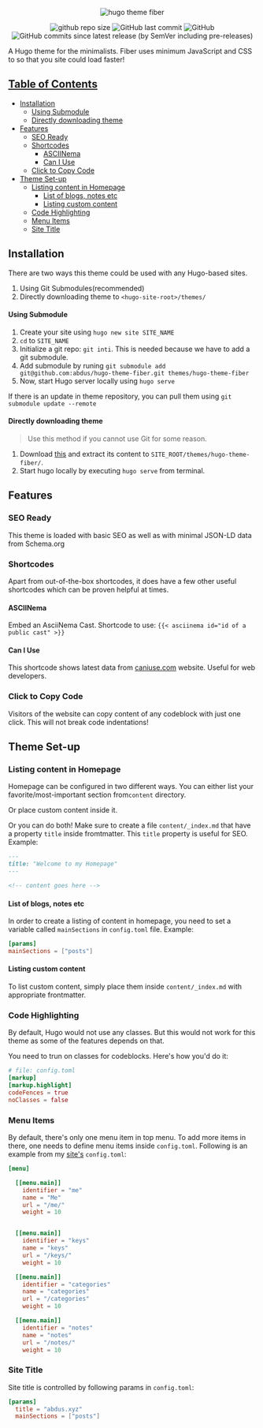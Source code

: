 <p  align="center">
<img src="https://i.imgur.com/WXrwYMu.png?cachebuster" alt="hugo theme fiber" />
</p>

<p align="center">
  <img 
    src="https://img.shields.io/github/repo-size/abdus/hugo-theme-fiber"
    alt="github repo size" 
  />
  <img 
    alt="GitHub last commit" 
    src="https://img.shields.io/github/last-commit/abdus/hugo-theme-fiber"
  />
  <img 
    alt="GitHub" 
    src="https://img.shields.io/github/license/abdus/hugo-theme-fiber"
  />
  <img 
    alt="GitHub commits since latest release (by SemVer including pre-releases)" 
    src="https://img.shields.io/github/commits-since/abdus/hugo-theme-fiber/latest?include_prereleases"
  />
</p>

A Hugo theme for the minimalists. Fiber uses minimum JavaScript and CSS to
so that you site could load faster!

## [Table of Contents](#table-of-contents)

- [Installation](#installation)
    + [Using Submodule](#using-submodule)
    + [Directly downloading theme](#directly-downloading-theme)
- [Features](#features)
  * [SEO Ready](#seo-ready)
  * [Shortcodes](#shortcodes)
    + [ASCIINema](#asciinema)
    + [Can I Use](#can-i-use)
  * [Click to Copy Code](#click-to-copy-code)
- [Theme Set-up](#theme-set-up)
  * [Listing content in Homepage](#listing-content-in-homepage)
    + [List of blogs, notes etc](#list-of-blogs--notes-etc)
    + [Listing custom content](#listing-custom-content)
  * [Code Highlighting](#code-highlighting)
  * [Menu Items](#menu-items)
  * [Site Title](#site-title)

## Installation

There are two ways this theme could be used with any Hugo-based sites.

1. Using Git Submodules(recommended)
2. Directly downloading theme to `<hugo-site-root>/themes/`

#### Using Submodule

1. Create your site using `hugo new site SITE_NAME`
2. `cd` to `SITE_NAME`
3. Initialize a git repo: `git inti`. This is needed because we have to add a git submodule.
4. Add submodule by runing `git submodule add git@github.com:abdus/hugo-theme-fiber.git themes/hugo-theme-fiber`
5. Now, start Hugo server locally using `hugo serve`

If there is an update in theme repository, you can pull them using `git submodule update --remote`

#### Directly downloading theme

> Use this method if you cannot use Git for some reason.

1. Download [this](https://github.com/abdus/hugo-theme-fiber) and extract its
   content to `SITE_ROOT/themes/hugo-theme-fiber/`.
2. Start hugo locally by executing `hugo serve` from terminal.

## Features

### SEO Ready

This theme is loaded with basic SEO as well as with minimal JSON-LD data
from Schema.org

### Shortcodes

Apart from out-of-the-box shortcodes, it does have a few other useful shortcodes
which can be proven helpful at times.

#### ASCIINema

Embed an AsciiNema Cast. Shortcode to use: `{{< asciinema id="id of a public cast" >}}`

#### Can I Use

This shortcode shows latest data from [caniuse.com](https://caniuse.com) website.
Useful for web developers.

### Click to Copy Code

Visitors of the website can copy content of any codeblock with just one click.
This will not break code indentations!

## Theme Set-up

### Listing content in Homepage

Homepage can be configured in two different ways. You can either list your
favorite/most-important section from`content` directory.

Or place custom content inside it.

Or you can do both! Make sure to create a file `content/_index.md` that have
a property `title` inside fromtmatter. This `title` property is useful for
SEO. Example:

```markdown
---
title: "Welcome to my Homepage"
---

<!-- content goes here -->
```

#### List of blogs, notes etc

In order to create a listing of content in homepage, you need to set a
variable called `mainSections` in `config.toml` file. Example:

```toml
[params]
mainSections = ["posts"]
```

#### Listing custom content

To list custom content, simply place them inside `content/_index.md` with
appropriate frontmatter.

### Code Highlighting

By default, Hugo would not use any classes. But this would not work for this
theme as some of the features depends on that.

You need to trun on classes for codeblocks. Here's how you'd do it:

```toml
# file: config.toml
[markup]
[markup.highlight]
codeFences = true
noClasses = false
```

### Menu Items

By default, there's only one menu item in top menu. To add more items in there,
one needs to define menu items inside `config.toml`. Following is an example
from my [site's](https://abdus.xyz) `config.toml`:

```toml
[menu]

  [[menu.main]]
    identifier = "me"
    name = "Me"
    url = "/me/"
    weight = 10


  [[menu.main]]
    identifier = "keys"
    name = "keys"
    url = "/keys/"
    weight = 10

  [[menu.main]]
    identifier = "categories"
    name = "categories"
    url = "/categories"
    weight = 10

  [[menu.main]]
    identifier = "notes"
    name = "notes"
    url = "/notes/"
    weight = 10
```

### Site Title

Site title is controlled by following params in `config.toml`:

```toml
[params]
  title = "abdus.xyz"
  mainSections = ["posts"]
```


